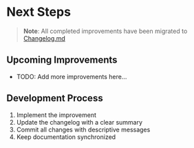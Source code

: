 # Next Steps

> **Note**: All completed improvements have been migrated to [Changelog.md](./Changelog.md)

## Upcoming Improvements

- TODO: Add more improvements here...

## Development Process
1. Implement the improvement
2. Update the changelog with a clear summary  
3. Commit all changes with descriptive messages
4. Keep documentation synchronized
